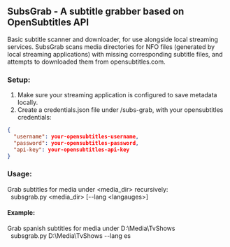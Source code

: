 <div align="left">

## SubsGrab - A subtitle grabber based on OpenSubtitles API

Basic subtitle scanner and downloader, for use alongside local streaming services. SubsGrab scans media directories for NFO files (generated by local streaming applications) with missing corresponding subtitle files, and attempts to downloaded them from opensubtitles.com. 

### Setup:
1. Make sure your streaming application is configured to save metadata locally.
2. Create a credentials.json file under /subs-grab, with your opensubtitles credentials:
```json
{
  "username": your-opensubtitles-username,
  "password": your-opensubtitles-password,
  "api-key": your-opensubtitles-api-key
}
```

### Usage:
Grab subtitles for media under \<media_dir\> recursively:
</br>
&nbsp;&nbsp;subsgrab.py \<media_dir\> [--lang \<langauges\>]
</br>
#### Example:
Grab spanish subtitles for media under D:\Media\TvShows
</br>
&nbsp;&nbsp;subsgrab.py D:\Media\TvShows --lang es

</div>
